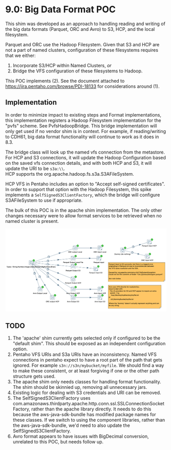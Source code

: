 # 9.0:  Big Data Format POC

This shim was developed as an approach to handling 
reading and writing of the big data formats (Parquet, ORC and Avro)
to S3, HCP, and the local filesystem.

Parquet and ORC use the Hadoop Filesystem.  Given that S3 and 
HCP are not a part of named clusters, configuration of these
filesystems requires that we either: 

 1) Incorporate S3/HCP within Named Clusters, _or_
 2) Bridge the VFS configuration of these filesystems to Hadoop.

This POC implements (2).  See the document attached to https://jira.pentaho.com/browse/PDI-18133
for considerations around (1).

## Implementation

In order to minimize impact to existing steps and Format implementations,
this implementation registers a Hadoop Filesystem implementation
for the "pvfs" scheme.  See PvfsHadoopBridge.  This bridge implementation will
only get used if no vendor shim is in context.  For example, if reading/writing to CDH61,
big data format functionality will continue to work as it does in 8.3.

The bridge class will look up the named vfs connection from
the metastore.  For HCP and S3 connections, it will update
the Hadoop Configuration based on the saved vfs connection details,
and with both HCP and S3, it will update the URI to be `s3a:\\`.  
HCP supports the org.apache.hadoop.fs.s3a.S3AFileSystem.

HCP VFS in Pentaho includes an option to "Accept self-signed certificates".
In order to support that option with the Hadoop Filesystem,
this spike implements a `SelfSignedS3ClientFactory`, which 
the bridge will configure S3AFileSystem to use if appropriate. 

The bulk of this POC is in the apache shim implementation.  The only
other changes necessary were to allow format services to be 
retrieved when no named cluster is present.


![PDI](PDI.png)


## TODO
1)  The 'apache' shim currently gets selected only if configured to be the "default shim".
This should be exposed as an independent configuration option.
2)  Pentaho VFS URIs and S3a URIs have an inconsistency.
    Named VFS connections in pentaho expect to have a root part of the
    path that gets ignored.  For example `s3n://s3n/mybucket/myfile`.
    We should find a way to make these consistent, or at least
    forgiving if one or the other path structure gets used.
3)  The apache shim only needs classes for handling format functionality.
    The shim should be skinnied up, removing all unnecessary jars.
4)  Existing logic for dealing with S3 credentials and URI can be removed.
5)  The SelfSignedS3ClientFactory uses com.amazonaws.thirdparty.apache.http.conn.ssl.SSLConnectionSocketFactory,
rather than the apache library directly.  It needs to do this because the aws-java-sdk-bundle
has modified package names for these classes.  If we switch to using the
component libraries, rather than the aws-java-sdk-bundle, we'd need to also
update the SelfSignedS3ClientFactory.
6) Avro format appears to have issues with BigDecimal conversion, unrelated to this POC, but needs follow up.
